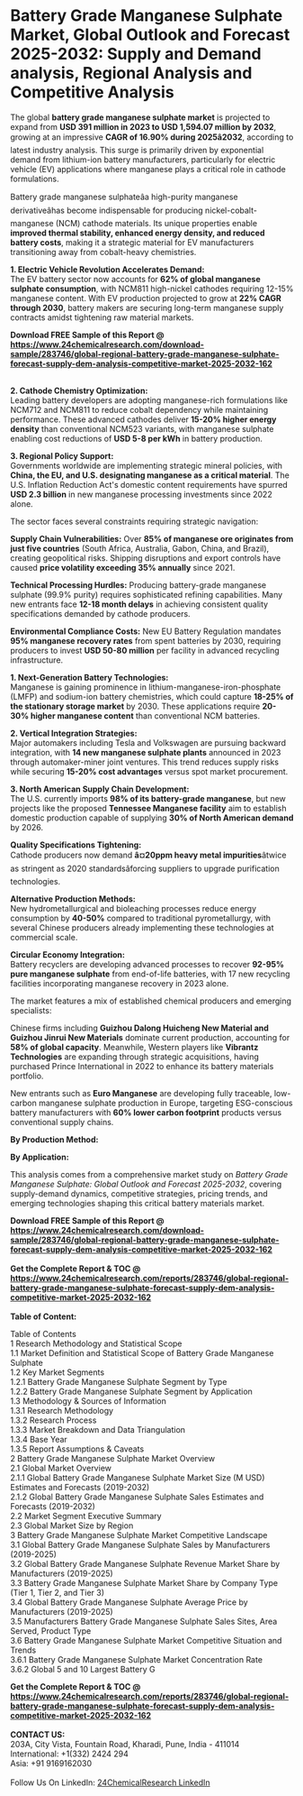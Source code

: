 <h1>Battery Grade Manganese Sulphate Market, Global Outlook and Forecast 2025-2032: Supply and Demand analysis, Regional Analysis and Competitive Analysis</h1><p>The global <strong>battery grade manganese sulphate market</strong> is projected to expand from <strong>USD 391 million in 2023 to USD 1,594.07 million by 2032</strong>, growing at an impressive <strong>CAGR of 16.90% during 2025â2032</strong>, according to latest industry analysis. This surge is primarily driven by exponential demand from lithium-ion battery manufacturers, particularly for electric vehicle (EV) applications where manganese plays a critical role in cathode formulations.</p><p>Battery grade manganese sulphateâa high-purity manganese derivativeâhas become indispensable for producing nickel-cobalt-manganese (NCM) cathode materials. Its unique properties enable <strong>improved thermal stability, enhanced energy density, and reduced battery costs</strong>, making it a strategic material for EV manufacturers transitioning away from cobalt-heavy chemistries.</p><p><strong>1. Electric Vehicle Revolution Accelerates Demand:</strong><br>
The EV battery sector now accounts for <strong>62% of global manganese sulphate consumption</strong>, with NCM811 high-nickel cathodes requiring 12-15% manganese content. With EV production projected to grow at <strong>22% CAGR through 2030</strong>, battery makers are securing long-term manganese supply contracts amidst tightening raw material markets.</p><div><b>Download FREE Sample of this Report @ 
            <a href="https://www.24chemicalresearch.com/download-sample/283746/global-regional-battery-grade-manganese-sulphate-forecast-supply-dem-analysis-competitive-market-2025-2032-162">
            https://www.24chemicalresearch.com/download-sample/283746/global-regional-battery-grade-manganese-sulphate-forecast-supply-dem-analysis-competitive-market-2025-2032-162</a></b></div><br><p><strong>2. Cathode Chemistry Optimization:</strong><br>
Leading battery developers are adopting manganese-rich formulations like NCM712 and NCM811 to reduce cobalt dependency while maintaining performance. These advanced cathodes deliver <strong>15-20% higher energy density</strong> than conventional NCM523 variants, with manganese sulphate enabling cost reductions of <strong>USD 5-8 per kWh</strong> in battery production.</p><p><strong>3. Regional Policy Support:</strong><br>
Governments worldwide are implementing strategic mineral policies, with <strong>China, the EU, and U.S. designating manganese as a critical material</strong>. The U.S. Inflation Reduction Act's domestic content requirements have spurred <strong>USD 2.3 billion</strong> in new manganese processing investments since 2022 alone.</p><p>The sector faces several constraints requiring strategic navigation:</p><p><strong>Supply Chain Vulnerabilities:</strong> Over <strong>85% of manganese ore originates from just five countries</strong> (South Africa, Australia, Gabon, China, and Brazil), creating geopolitical risks. Shipping disruptions and export controls have caused <strong>price volatility exceeding 35% annually</strong> since 2021.</p><p><strong>Technical Processing Hurdles:</strong> Producing battery-grade manganese sulphate (99.9% purity) requires sophisticated refining capabilities. Many new entrants face <strong>12-18 month delays</strong> in achieving consistent quality specifications demanded by cathode producers.</p><p><strong>Environmental Compliance Costs:</strong> New EU Battery Regulation mandates <strong>95% manganese recovery rates</strong> from spent batteries by 2030, requiring producers to invest <strong>USD 50-80 million</strong> per facility in advanced recycling infrastructure.</p><p><strong>1. Next-Generation Battery Technologies:</strong><br>
Manganese is gaining prominence in lithium-manganese-iron-phosphate (LMFP) and sodium-ion battery chemistries, which could capture <strong>18-25% of the stationary storage market</strong> by 2030. These applications require <strong>20-30% higher manganese content</strong> than conventional NCM batteries.</p><p><strong>2. Vertical Integration Strategies:</strong><br>
Major automakers including Tesla and Volkswagen are pursuing backward integration, with <strong>14 new manganese sulphate plants</strong> announced in 2023 through automaker-miner joint ventures. This trend reduces supply risks while securing <strong>15-20% cost advantages</strong> versus spot market procurement.</p><p><strong>3. North American Supply Chain Development:</strong><br>
The U.S. currently imports <strong>98% of its battery-grade manganese</strong>, but new projects like the proposed <strong>Tennessee Manganese facility</strong> aim to establish domestic production capable of supplying <strong>30% of North American demand</strong> by 2026.</p><p><strong>Quality Specifications Tightening:</strong><br>
    Cathode producers now demand <strong>â¤20ppm heavy metal impurities</strong>âtwice as stringent as 2020 standardsâforcing suppliers to upgrade purification technologies.</p><p><strong>Alternative Production Methods:</strong><br>
    New hydrometallurgical and bioleaching processes reduce energy consumption by <strong>40-50%</strong> compared to traditional pyrometallurgy, with several Chinese producers already implementing these technologies at commercial scale.</p><p><strong>Circular Economy Integration:</strong><br>
    Battery recyclers are developing advanced processes to recover <strong>92-95% pure manganese sulphate</strong> from end-of-life batteries, with 17 new recycling facilities incorporating manganese recovery in 2023 alone.</p><p>The market features a mix of established chemical producers and emerging specialists:</p><p>Chinese firms including <strong>Guizhou Dalong Huicheng New Material and Guizhou Jinrui New Materials</strong> dominate current production, accounting for <strong>58% of global capacity</strong>. Meanwhile, Western players like <strong>Vibrantz Technologies</strong> are expanding through strategic acquisitions, having purchased Prince International in 2022 to enhance its battery materials portfolio.</p><p>New entrants such as <strong>Euro Manganese</strong> are developing fully traceable, low-carbon manganese sulphate production in Europe, targeting ESG-conscious battery manufacturers with <strong>60% lower carbon footprint</strong> products versus conventional supply chains.</p><p><strong>By Production Method:</strong></p><p><strong>By Application:</strong></p><p>This analysis comes from a comprehensive market study on <em>Battery Grade Manganese Sulphate: Global Outlook and Forecast 2025-2032</em>, covering supply-demand dynamics, competitive strategies, pricing trends, and emerging technologies shaping this critical battery materials market.</p><div><b>Download FREE Sample of this Report @ 
            <a href="https://www.24chemicalresearch.com/download-sample/283746/global-regional-battery-grade-manganese-sulphate-forecast-supply-dem-analysis-competitive-market-2025-2032-162">
            https://www.24chemicalresearch.com/download-sample/283746/global-regional-battery-grade-manganese-sulphate-forecast-supply-dem-analysis-competitive-market-2025-2032-162</a></b></div><br><div><b>Get the Complete Report & TOC @ 
            <a href="https://www.24chemicalresearch.com/reports/283746/global-regional-battery-grade-manganese-sulphate-forecast-supply-dem-analysis-competitive-market-2025-2032-162">
            https://www.24chemicalresearch.com/reports/283746/global-regional-battery-grade-manganese-sulphate-forecast-supply-dem-analysis-competitive-market-2025-2032-162</a></b></div><br>
            <b>Table of Content:</b><p>Table of Contents<br />
1 Research Methodology and Statistical Scope<br />
1.1 Market Definition and Statistical Scope of Battery Grade Manganese Sulphate<br />
1.2 Key Market Segments<br />
1.2.1 Battery Grade Manganese Sulphate Segment by Type<br />
1.2.2 Battery Grade Manganese Sulphate Segment by Application<br />
1.3 Methodology & Sources of Information<br />
1.3.1 Research Methodology<br />
1.3.2 Research Process<br />
1.3.3 Market Breakdown and Data Triangulation<br />
1.3.4 Base Year<br />
1.3.5 Report Assumptions & Caveats<br />
2 Battery Grade Manganese Sulphate Market Overview<br />
2.1 Global Market Overview<br />
2.1.1 Global Battery Grade Manganese Sulphate Market Size (M USD) Estimates and Forecasts (2019-2032)<br />
2.1.2 Global Battery Grade Manganese Sulphate Sales Estimates and Forecasts (2019-2032)<br />
2.2 Market Segment Executive Summary<br />
2.3 Global Market Size by Region<br />
3 Battery Grade Manganese Sulphate Market Competitive Landscape<br />
3.1 Global Battery Grade Manganese Sulphate Sales by Manufacturers (2019-2025)<br />
3.2 Global Battery Grade Manganese Sulphate Revenue Market Share by Manufacturers (2019-2025)<br />
3.3 Battery Grade Manganese Sulphate Market Share by Company Type (Tier 1, Tier 2, and Tier 3)<br />
3.4 Global Battery Grade Manganese Sulphate Average Price by Manufacturers (2019-2025)<br />
3.5 Manufacturers Battery Grade Manganese Sulphate Sales Sites, Area Served, Product Type<br />
3.6 Battery Grade Manganese Sulphate Market Competitive Situation and Trends<br />
3.6.1 Battery Grade Manganese Sulphate Market Concentration Rate<br />
3.6.2 Global 5 and 10 Largest Battery G</p><div><b>Get the Complete Report & TOC @ 
            <a href="https://www.24chemicalresearch.com/reports/283746/global-regional-battery-grade-manganese-sulphate-forecast-supply-dem-analysis-competitive-market-2025-2032-162">
            https://www.24chemicalresearch.com/reports/283746/global-regional-battery-grade-manganese-sulphate-forecast-supply-dem-analysis-competitive-market-2025-2032-162</a></b></div><br><b>CONTACT US:</b><br>
            203A, City Vista, Fountain Road, Kharadi, Pune, India - 411014<br>
            International: +1(332) 2424 294<br>
            Asia: +91 9169162030 <br><br>
            Follow Us On LinkedIn: <a href="https://www.linkedin.com/company/24chemicalresearch/">24ChemicalResearch LinkedIn</a>